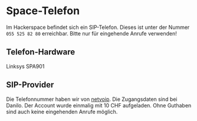# Space-Telefon

Im Hackerspace befindet sich ein SIP-Telefon. Dieses ist unter der
Nummer `055 525 82 80` erreichbar. Bitte nur für eingehende Anrufe
verwenden!

## Telefon-Hardware

Linksys SPA901

## SIP-Provider

Die Telefonnummer haben wir von [netvoip](https://www.netvoip.ch/). Die
Zugangsdaten sind bei Danilo. Der Account wurde einmalig mit 10 CHF
aufgeladen. Ohne Guthaben sind auch keine eingehenden Anrufe möglich.
